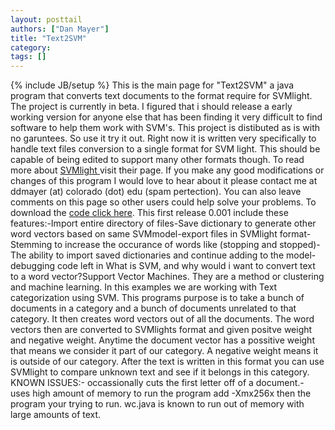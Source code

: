 ```yaml
---
layout: posttail
authors: ["Dan Mayer"]
title: "Text2SVM"
category:
tags: []
---
```

{% include JB/setup %}
This is the main page for "Text2SVM" a java program that converts text documents to the format require for SVMlight. The project is currently in beta. I figured that i should release a early working version for anyone else that has been finding it very difficult to find software to help them work with SVM's. This project is distibuted as is with no garuntees. So use it try it out. Right now it is written very specifically to handle text files conversion to a single format for SVM light. This should be capable of being edited to support many other formats though. To read more about [SVMlight ](http://svmlight.joachims.org/)visit their page. If you make any good modifications or changes of this program I would love to hear about it please contact me at ddmayer (at) colorado (dot) edu (spam pertection). You can also leave comments on this page so other users could help solve your problems.    To download the [code click here](/computer_science/files/Text2SVM.zip).    This first release 0.001 include these features:-Import entire directory of files-Save dictionary to generate other word vectors based on same SVMmodel-export files in SVMlight format-Stemming to increase the occurance of words like (stopping and stopped)-The ability to import saved dictionaries and continue adding to the model-debugging code left in    What is SVM, and why would i want to convert text to a word vector?Support Vector Machines. They are a method or clustering and machine learning. In this examples we are working with Text categorization using SVM. This programs purpose is to take a bunch of documents in a category and a bunch of documents unrelated to that category. It then creates word vectors out of all the documents. The word vectors then are converted to SVMlights format and given positve weight and negative weight. Anytime the document vector has a possitive weight that means we consider it part of our category. A negative weight means it is outside of our category. After the text is written in this format you can use SVMlight to compare unknown text and see if it belongs in this category.    KNOWN ISSUES:- occassionally cuts the first letter off of a document.- uses high amount of memory to run the program add -Xmx256x then the program your trying to run. wc.java is known to run out of memory with large amounts of text.